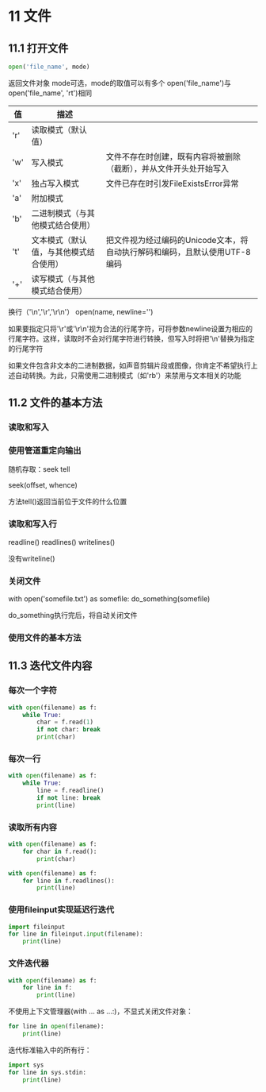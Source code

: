 # 11 文件

## 11.1 打开文件

```python
open('file_name', mode)
```

返回文件对象
mode可选，mode的取值可以有多个
open('file_name')与open('file_name', 'rt')相同

|值|描述||
|--|----|-|
|'r'|读取模式（默认值）||
|'w'|写入模式|文件不存在时创建，既有内容将被删除（截断），并从文件开头处开始写入|
|'x'|独占写入模式|文件已存在时引发FileExistsError异常|
|'a'|附加模式||
|'b'|二进制模式（与其他模式结合使用）||
|'t'|文本模式（默认值，与其他模式结合使用）|把文件视为经过编码的Unicode文本，将自动执行解码和编码，且默认使用UTF-8编码|
|'+'|读写模式（与其他模式结合使用）||

换行（'\n','\r','\r\n'）
open(name, newline='')

如果要指定只将'\r'或'\r\n'视为合法的行尾字符，可将参数newline设置为相应的行尾字符。这样，读取时不会对行尾字符进行转换，但写入时将把'\n'替换为指定的行尾字符

如果文件包含非文本的二进制数据，如声音剪辑片段或图像，你肯定不希望执行上述自动转换。为此，只需使用二进制模式（如'rb'）来禁用与文本相关的功能

## 11.2 文件的基本方法

### 读取和写入

### 使用管道重定向输出

随机存取：seek tell

seek(offset, whence)

方法tell()返回当前位于文件的什么位置

### 读取和写入行

readline()
readlines()
writelines()

没有writeline()

### 关闭文件

with open('somefile.txt') as somefile:
    do_something(somefile)

do_something执行完后，将自动关闭文件

### 使用文件的基本方法

## 11.3 迭代文件内容

### 每次一个字符

```python
with open(filename) as f:
    while True:
        char = f.read(1)
        if not char: break
        print(char)
```

### 每次一行

```python
with open(filename) as f:
    while True:
        line = f.readline()
        if not line: break
        print(line)
```

### 读取所有内容

```python
with open(filename) as f:
    for char in f.read():
        print(char)
```

```python
with open(filename) as f:
    for line in f.readlines():
        print(line)
```

### 使用fileinput实现延迟行迭代

```python
import fileinput
for line in fileinput.input(filename):
    print(line)
```

### 文件迭代器

```python
with open(filename) as f:
    for line in f:
        print(line)
```

不使用上下文管理器(with ... as ...:)，不显式关闭文件对象：

```python
for line in open(filename):
    print(line)
```

迭代标准输入中的所有行：

```python
import sys
for line in sys.stdin:
    print(line)
```












